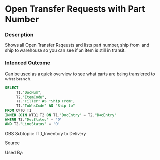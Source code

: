 # Open Transfer Requests with Part Number

### Description

​Shows all Open Transfer Reqeusts and lists part number, ship from, and ship to warehouse so you can see if an item is still in transit.

### Intended Outcome

​Can be used as a quick overview to see what parts are being transfered to what branch.

```sql
SELECT
	 T1."DocNum",
	 T2."ItemCode",
	 T1."Filler" AS "Ship From",
	 T1."ToWhsCode" AS "Ship to" 
FROM OWTQ T1 
INNER JOIN WTQ1 T2 ON T1."DocEntry" = T2."DocEntry" 
WHERE T1."DocStatus" = 'O' 
AND T2."LineStatus" = 'O'
```

GBS Subtopic: ITD_Inventory to Delivery

Source: 

Used By: 

